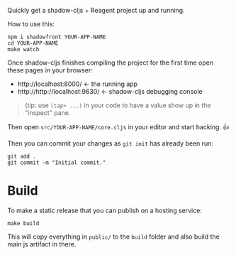 Quickly get a shadow-cljs + Reagent project up and running.

How to use this:

```
npm i shadowfront YOUR-APP-NAME
cd YOUR-APP-NAME
make watch
```

Once shadow-cljs finishes compiling the project for the first time open these pages in your browser:

 * http://localhost:8000/ <- the running app
 * http://http://localhost:9630/ <- shadow-cljs debugging console

> (tip: use `(tap> ...)` in your code to have a value show up in the "inspect" pane.

Then open `src/YOUR-APP-NAME/core.cljs` in your editor and start hacking. 👍

Then you can commit your changes as `git init` has already been run:

```
git add .
git commit -m "Initial commit."
```

# Build

To make a static release that you can publish on a hosting service:

```
make build
```

This will copy everything in `public/` to the `build` folder and also build the main js artifact in there.

